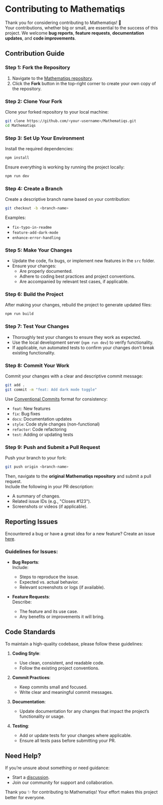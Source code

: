 # Contributing to Mathematiqs

Thank you for considering contributing to Mathematiqs! 🎉  
Your contributions, whether big or small, are essential to the success of this project. We welcome **bug reports**, **feature requests**, **documentation updates**, and **code improvements**.

## Contribution Guide

### Step 1: Fork the Repository

1. Navigate to the [Mathematiqs repository](https://github.com/MFM-347/Mathematiqs).
2. Click the **Fork** button in the top-right corner to create your own copy of the repository.

### Step 2: Clone Your Fork

Clone your forked repository to your local machine:

```bash
git clone https://github.com/<your-username>/Mathematiqs.git
cd Mathematiqs
```

### Step 3: Set Up Your Environment

Install the required dependencies:

```bash
npm install
```

Ensure everything is working by running the project locally:

```bash
npm run dev
```

### Step 4: Create a Branch

Create a descriptive branch name based on your contribution:

```bash
git checkout -b <branch-name>
```

Examples:

- `fix-typo-in-readme`
- `feature-add-dark-mode`
- `enhance-error-handling`

### Step 5: Make Your Changes

- Update the code, fix bugs, or implement new features in the `src` folder.
- Ensure your changes:
  - Are properly documented.
  - Adhere to coding best practices and project conventions.
  - Are accompanied by relevant test cases, if applicable.

### Step 6: Build the Project

After making your changes, rebuild the project to generate updated files:

```bash
npm run build
```

### Step 7: Test Your Changes

- Thoroughly test your changes to ensure they work as expected.
- Use the local development server (`npm run dev`) to verify functionality.
- If applicable, run automated tests to confirm your changes don’t break existing functionality.

### Step 8: Commit Your Work

Commit your changes with a clear and descriptive commit message:

```bash
git add .
git commit -m "feat: Add dark mode toggle"
```

Use [Conventional Commits](https://www.conventionalcommits.org/) format for consistency:

- `feat`: New features
- `fix`: Bug fixes
- `docs`: Documentation updates
- `style`: Code style changes (non-functional)
- `refactor`: Code refactoring
- `test`: Adding or updating tests

### Step 9: Push and Submit a Pull Request

Push your branch to your fork:

```bash
git push origin <branch-name>
```

Then, navigate to the **original Mathematiqs repository** and submit a pull request.  
Include the following in your PR description:

- A summary of changes.
- Related issue IDs (e.g., "Closes #123").
- Screenshots or videos (if applicable).

## Reporting Issues

Encountered a bug or have a great idea for a new feature? Create an issue [here](https://github.com/MFM-347/Mathematiqs/issues).

### Guidelines for Issues:

- **Bug Reports**:  
  Include:

  - Steps to reproduce the issue.
  - Expected vs. actual behavior.
  - Relevant screenshots or logs (if available).

- **Feature Requests**:  
  Describe:
  - The feature and its use case.
  - Any benefits or improvements it will bring.

## Code Standards

To maintain a high-quality codebase, please follow these guidelines:

1. **Coding Style**:

   - Use clean, consistent, and readable code.
   - Follow the existing project conventions.

2. **Commit Practices**:

   - Keep commits small and focused.
   - Write clear and meaningful commit messages.

3. **Documentation**:

   - Update documentation for any changes that impact the project’s functionality or usage.

4. **Testing**:
   - Add or update tests for your changes where applicable.
   - Ensure all tests pass before submitting your PR.

## Need Help?

If you’re unsure about something or need guidance:

- Start a [discussion](https://github.com/MFM-347/Mathematiqs/discussions).
- Join our community for support and collaboration.

Thank you ✨ for contributing to Mathematiqs! Your effort makes this project better for everyone.
